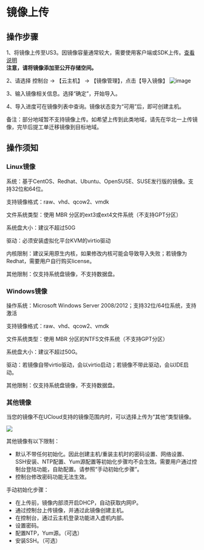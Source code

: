 

# 镜像上传

## 操作步骤

1、将镜像上传至US3。因镜像容量通常较大，需要使用客户端或SDK上传。[查看说明](/ufile/quick/quick_start)<br>
**注意，请将镜像添加至公开存储空间。**

2、请选择 控制台 -\> 【云主机】 -\> 【镜像管理】，点击【导入镜像】
![image](https://user-images.githubusercontent.com/82011654/146769864-dc25372b-6f81-40b1-8a60-7e3b4fb3c668.png)


3、输入镜像相关信息。选择“确定”，开始导入。

4、导入进度可在镜像列表中查询。镜像状态变为“可用”后，即可创建主机。

备注：部分地域暂不支持镜像上传。如希望上传到此类地域，请先在华北一上传镜像，完毕后提工单迁移镜像到目标地域。

## 操作须知

### Linux镜像

系统：基于CentOS、Redhat、Ubuntu、OpenSUSE、SUSE发行版的镜像。支持32位和64位。

支持镜像格式：raw、vhd、qcow2、vmdk

文件系统类型：使用 MBR 分区的ext3或ext4文件系统（不支持GPT分区）

系统盘大小：建议不超过50G

驱动：必须安装虚拟化平台KVM的virtio驱动

内核限制：建议采用原生内核，如果修改内核可能会导致导入失败；若镜像为Redhat，需要用户自行购买license。

其他限制：仅支持系统盘镜像，不支持数据盘。

### Windows镜像

操作系统：Microsoft Windows Server 2008/2012；支持32位/64位系统，支持激活

支持镜像格式：raw、vhd、qcow2、vmdk

文件系统类型：使用 MBR 分区的NTFS文件系统（不支持GPT分区）

系统盘大小：建议不超过50G。

驱动：若镜像自带virtio驱动，会以virtio启动；若镜像不带此驱动，会以IDE启动。

其他限制：仅支持系统盘镜像，不支持数据盘。

### 其他镜像

当您的镜像不在UCloud支持的镜像范围内时，可以选择上传为“其他”类型镜像。

![](/images/guide/image/%E5%B1%8F%E5%B9%95%E5%BF%AB%E7%85%A7_2018-09-07_%E4%B8%8B%E5%8D%882.18.03.png)

其他镜像有以下限制：

- 默认不带任何初始化。因此创建主机/重装主机时的密码设置、网络设置、SSH安装、NTP配置、Yum源配置等初始化步骤均不会生效。需要用户通过控制台登陆功能，自助配置。请参照“手动初始化步骤”。
- 控制台修改密码功能无法生效。

手动初始化步骤：

- 在上传前，镜像内部须开启DHCP，自动获取内网IP。 
- 通过控制台上传镜像，并通过此镜像创建主机。
- 在控制台，通过云主机登录功能进入虚机内部。 
- 设置密码。 
- 配置NTP，Yum源。（可选） 
- 安装SSH。（可选）
